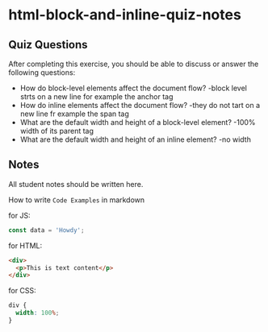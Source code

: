 # html-block-and-inline-quiz-notes

## Quiz Questions

After completing this exercise, you should be able to discuss or answer the following questions:

- How do block-level elements affect the document flow?
  -block level strts on a new line for example the anchor tag
- How do inline elements affect the document flow?
  -they do not tart on a new line fr example the span tag
- What are the default width and height of a block-level element?
  -100% width of its parent tag
- What are the default width and height of an inline element?
  -no width

## Notes

All student notes should be written here.

How to write `Code Examples` in markdown

for JS:

```javascript
const data = 'Howdy';
```

for HTML:

```html
<div>
  <p>This is text content</p>
</div>
```

for CSS:

```css
div {
  width: 100%;
}
```
